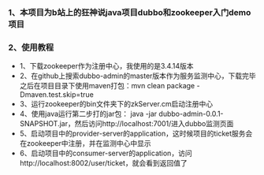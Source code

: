 ### 1、本项目为b站上的狂神说java项目dubbo和zookeeper入门demo项目

### 2、使用教程
   - 1、下载zookeeper作为注册中心，我使用的是3.4.14版本
   - 2、在github上搜索dubbo-admin的master版本作为服务监测中心，下载完毕之后在项目目录下使用maven打包：mvn clean package -Dmaven.test.skip=true 
   - 3、运行zookeeper的bin文件夹下的zkServer.cm启动注册中心
   - 4、使用java运行第二步打的jar包： java -jar dubbo-admin-0.0.1-SNAPSHOT.jar，然后访问http://localhost:7001/进入dubbo监测页面
   - 5、启动项目中的provider-server的application，这时候项目的ticket服务会在zookeeper中注册，并在监测中心中显示
   - 6、启动项目中的consumer-server的application，访问http://localhost:8002/user/ticket，就会看到返回值了
